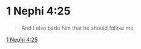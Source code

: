 # 1 Nephi 4:25

> And I also bade him that he should follow me.

[1 Nephi 4:25](https://www.churchofjesuschrist.org/study/scriptures/bofm/1-ne/4?lang=eng&id=p25#p25)


